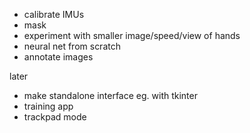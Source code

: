 - calibrate IMUs
- mask
- experiment with smaller image/speed/view of hands
- neural net from scratch
- annotate images

later
- make standalone interface eg. with tkinter
- training app
- trackpad mode
